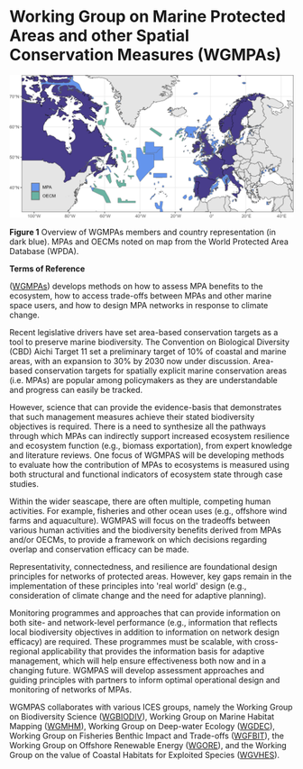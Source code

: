 # Working Group on Marine Protected Areas and other Spatial Conservation Measures (WGMPAs)

![ ](/output/readme_plot.png)

__Figure 1__ Overview of WGMPAs members and country representation (in dark blue). MPAs and OECMs noted on map from the World Protected Area Database (WPDA). 

__Terms of Reference__

([WGMPAs](https://www.ices.dk/community/groups/Pages/wgmpas.aspx)) develops methods on how to assess MPA benefits to the ecosystem, how to access trade-offs between MPAs and other marine space users, and how to design MPA networks in response to climate change.

Recent legislative drivers have set area-based conservation targets as a tool to preserve marine biodiversity. The Convention on Biological Diversity (CBD) Aichi Target 11 set a preliminary target of 10% of coastal and marine areas, with an expansion to 30% by 2030 now under discussion. Area-based conservation targets for spatially explicit marine conservation areas (i.e. MPAs) are popular among policymakers as they are understandable and progress can easily be tracked.

However, science that can provide the evidence-basis that demonstrates that such management measures achieve their stated biodiversity objectives is required. There is a need to synthesize all the pathways through which MPAs can indirectly support increased ecosystem resilience and ecosystem function (e.g., biomass exportation), from expert knowledge and literature reviews. One focus of WGMPAS will be developing methods to evaluate how the contribution of MPAs to ecosystems is measured using both structural and functional indicators of ecosystem state through case studies.

Within the wider seascape, there are often multiple, competing human activities. For example, fisheries and other ocean uses (e.g., offshore wind farms and aquaculture). WGMPAS will focus on the tradeoffs between various human activities and the biodiversity benefits derived from MPAs and/or OECMs, to provide a framework on which decisions regarding overlap and conservation efficacy can be made.

Representativity, connectedness, and resilience are foundational design principles for networks of protected areas. However, key gaps remain in the implementation of these principles into 'real world' design (e.g., consideration of climate change and the need for adaptive planning).

Monitoring programmes and approaches that can provide information on both site- and network-level performance (e.g., information that reflects local biodiversity objectives in addition to information on network design efficacy) are required. These programmes must be scalable, with cross-regional applicability that provides the information basis for adaptive ​management, which will help ensure effectiveness both now and in a changing future. WGMPAS will develop assessment approaches and guiding principles with partners to inform optimal operational design and monitoring of networks of MPAs.

WGMPAS collaborates with various ICES groups, namely the Working Group on Biodiversity Science ([WGBIODIV](https://www.ices.dk/community/groups/Pages/wgbiodiv.aspx)), Working Group on Marine Habitat Mapping ([WGMHM](https://www.ices.dk/community/groups/Pages/WGMHM.aspx)), Working Group on Deep-water Ecology ([WGDEC](https://www.ices.dk/community/groups/pages/wgdec.aspx)), Working Group on Fisheries Benthic Impact and Trade-offs ([WGFBIT](https://www.ices.dk/community/groups/Pages/WGFBIT.aspx)), the Working Group on Offshore Renewable Energy ([WGORE](https://www.ices.dk/community/groups/Pages/WGORE.aspx)), and the Working Group on the value of Coastal Habitats for Exploited Species ([WGVHES](https://www.ices.dk/community/groups/Pages/WGVHES.aspx)).


